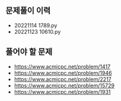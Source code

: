 ## 문제풀이 이력
- 20221114 1789.py
- 20221123 10610.py

## 풀어야 할 문제
- https://www.acmicpc.net/problem/1417
- https://www.acmicpc.net/problem/1946
- https://www.acmicpc.net/problem/2217
- https://www.acmicpc.net/problem/15729
- https://www.acmicpc.net/problem/1931
